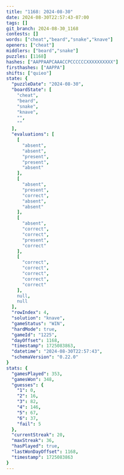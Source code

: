 ```yaml
---
title: "1168: 2024-08-30"
date: 2024-08-30T22:57:43-07:00
tags: []
git_branch: 2024-08-30_1168
contests: []
words: ["cheat","beard","snake","knave"]
openers: ["cheat"]
middlers: ["beard","snake"]
puzzles: [1168]
hashes: ["AAPPAAPCAAACCPCCCCCCXXXXXXXXXX"]
firsthashes: ["AAPPA"]
shifts: ["quieo"]
state: {
  "puzzleDate": "2024-08-30",
  "boardState": [
    "cheat",
    "beard",
    "snake",
    "knave",
    "",
    ""
  ],
  "evaluations": [
    [
      "absent",
      "absent",
      "present",
      "present",
      "absent"
    ],
    [
      "absent",
      "present",
      "correct",
      "absent",
      "absent"
    ],
    [
      "absent",
      "correct",
      "correct",
      "present",
      "correct"
    ],
    [
      "correct",
      "correct",
      "correct",
      "correct",
      "correct"
    ],
    null,
    null
  ],
  "rowIndex": 4,
  "solution": "knave",
  "gameStatus": "WIN",
  "hardMode": true,
  "gameId": "1225",
  "dayOffset": 1168,
  "timestamp": 1725083863,
  "datetime": "2024-08-30T22:57:43",
  "schemaVersion": "0.22.0"
}
stats: {
  "gamesPlayed": 353,
  "gamesWon": 348,
  "guesses": {
    "1": 0,
    "2": 16,
    "3": 82,
    "4": 146,
    "5": 67,
    "6": 37,
    "fail": 5
  },
  "currentStreak": 20,
  "maxStreak": 36,
  "hasPlayed": true,
  "lastWonDayOffset": 1168,
  "timestamp": 1725083863
}
---
```

<!-- more -->
